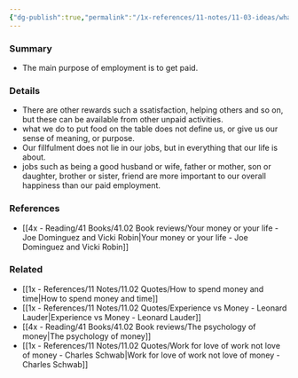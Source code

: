 ```yaml
---
{"dg-publish":true,"permalink":"/1x-references/11-notes/11-03-ideas/what-is-the-purpose-of-employment/","title":"What is the purpose of employment","dgShowBacklinks":false}
---
```



### Summary
- The main purpose of employment is to get paid.

### Details
- There are other rewards such a ssatisfaction, helping others and so on, but these can be available from other unpaid activities.
- what we do to put food on the table does not define us, or give us our sense of meaning, or purpose.
- Our fillfulment does not lie in our jobs, but in everything that our life is about.
- jobs such as being a good husband or wife, father or mother, son or daughter, brother or sister, friend are more important to our overall happiness than our paid employment.

### References
- [[4x - Reading/41 Books/41.02 Book reviews/Your money or your life - Joe Dominguez and Vicki Robin\|Your money or your life - Joe Dominguez and Vicki Robin]]

### Related
- [[1x - References/11 Notes/11.02 Quotes/How to spend money and time\|How to spend money and time]]
- [[1x - References/11 Notes/11.02 Quotes/Experience vs Money - Leonard Lauder\|Experience vs Money - Leonard Lauder]]
- [[4x - Reading/41 Books/41.02 Book reviews/The psychology of money\|The psychology of money]]
- [[1x - References/11 Notes/11.02 Quotes/Work for love of work not love of money - Charles Schwab\|Work for love of work not love of money - Charles Schwab]]